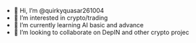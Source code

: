 - 👋 Hi, I’m @quirkyquasar261004
- 👀 I’m interested in crypto/trading
- 🌱 I’m currently learning AI basic and advance
- 💞️ I’m looking to collaborate on DepIN and other crypto projec
  

<!---
quirkyquasar261004/quirkyquasar261004 is a ✨ special ✨ repository because its `README.md` (this file) appears on your GitHub profile.
You can click the Preview link to take a look at your changes.
--->
